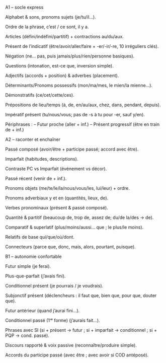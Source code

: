A1 – socle express

Alphabet & sons, pronoms sujets (je/tu/il…).

Ordre de la phrase, c’est / ce sont, il y a.

Articles (défini/indéfini/partitif) + contractions au/du/aux.

Présent de l’indicatif (être/avoir/aller/faire + -er/-ir/-re, 10 irréguliers clés).

Négation (ne… pas, puis jamais/plus/rien/personne basiques).

Questions (intonation, est-ce que, inversion simple).

Adjectifs (accords + position) & adverbes (placement).

Déterminants/Pronoms possessifs (mon/ma/mes, le mien/la mienne…).

Démonstratifs (ce/cet/cette/ces).

Prépositions de lieu/temps (à, de, en/au/aux, chez, dans, pendant, depuis).

Impératif présent (tu/nous/vous; pas de -s à tu pour -er, sauf y/en).

Périphrases :
– Futur proche (aller + inf.)
– Présent progressif (être en train de + inf.)

A2 – raconter et enchaîner

Passé composé (avoir/être + participe passé; accord avec être).

Imparfait (habitudes, descriptions).

Contraste PC vs Imparfait (événement vs décor).

Passé récent (venir de + inf.).

Pronoms objets (me/te/le/la/nous/vous/les, lui/leur) + ordre.

Pronoms adverbiaux y et en (quantités, lieux, de).

Verbes pronominaux (présent & passé composé).

Quantité & partitif (beaucoup de, trop de, assez de; du/de la/des → de).

Comparatif & superlatif (plus/moins/aussi… que ; le plus/le moins).

Relatifs de base qui/que/où/dont.

Connecteurs (parce que, donc, mais, alors, pourtant, puisque).

B1 – autonomie confortable

Futur simple (je ferai).

Plus-que-parfait (j’avais fini).

Conditionnel présent (je pourrais / je voudrais).

Subjonctif présent (déclencheurs : il faut que, bien que, pour que, douter que).

Futur antérieur (quand j’aurai fini…).

Conditionnel passé (1ʳᵉ forme) (j’aurais fait…).

Phrases avec SI (si + présent → futur ; si + imparfait → conditionnel ; si + PQP → cond. passé).

Discours rapporté & voix passive (reconnaître/produire simple).

Accords du participe passé (avec être ; avec avoir si COD antéposé).